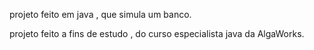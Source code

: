 projeto feito em java , que simula um banco.

projeto feito a fins de estudo , do curso especialista java da AlgaWorks. 
